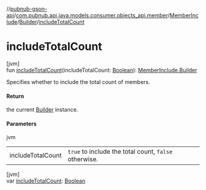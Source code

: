 //[pubnub-gson-api](../../../../index.md)/[com.pubnub.api.java.models.consumer.objects_api.member](../../index.md)/[MemberInclude](../index.md)/[Builder](index.md)/[includeTotalCount](include-total-count.md)

# includeTotalCount

[jvm]\
fun [includeTotalCount](include-total-count.md)(includeTotalCount: [Boolean](https://kotlinlang.org/api/latest/jvm/stdlib/kotlin/-boolean/index.html)): [MemberInclude.Builder](index.md)

Specifies whether to include the total count of members.

#### Return

the current [Builder](index.md) instance.

#### Parameters

jvm

| | |
|---|---|
| includeTotalCount | `true` to include the total count, `false` otherwise. |

[jvm]\
var [includeTotalCount](include-total-count.md): [Boolean](https://kotlinlang.org/api/latest/jvm/stdlib/kotlin/-boolean/index.html)
